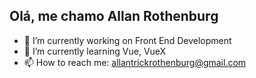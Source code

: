 <h2>Olá, me chamo Allan Rothenburg</h2>

- 🔭 I’m currently working on Front End Development
- 🌱 I’m currently learning Vue, VueX
- 📫 How to reach me: allantrickrothenburg@gmail.com

